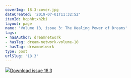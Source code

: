 ```yaml
---
coverImg: 18.3-cover.jpg
dateCreated: '2019-07-01T11:32:52'
itemId: bcphbtxh2bi
layout: page
name: 'Volume 18, issue 3: The Healing Power of Dreams'
tags:
- hasAuthor: dreamnetwork
- hasTag: dream-network-volume-18
- hasTag: dreamnetwork
type: post
urlSlug: '18.3'
---
```

<img class="card-journal-img" src="../images/18.3-rect.jpg"/><a href="../files/pdfs/Volume_18/18.3-Dream-Network-Vol-18-No-3.pdf" download="">Download issue 18.3</a>